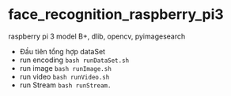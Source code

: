# face_recognition_raspberry_pi3
raspberry pi 3 model B+, dlib, opencv, pyimagesearch

- Đầu tiên tổng hợp dataSet
- run encoding `bash runDataSet.sh`
- run image `bash runImage.sh`
- run video `bash runVideo.sh`
- run Stream `bash runStream.`
